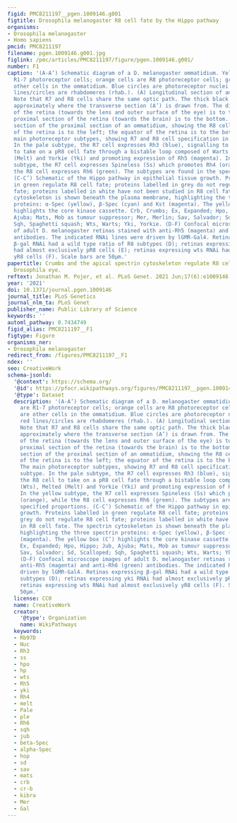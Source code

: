 ```yaml
---
figid: PMC8211197__pgen.1009146.g001
figtitle: Drosophila melanogaster R8 cell fate by the Hippo pathway
organisms:
- Drosophila melanogaster
- Homo sapiens
pmcid: PMC8211197
filename: pgen.1009146.g001.jpg
figlink: /pmc/articles/PMC8211197/figure/pgen.1009146.g001/
number: F1
caption: '(A-A’) Schematic diagram of a D. melanogaster ommatidium. Yellow cells are
  R1-7 photoreceptor cells; orange cells are R8 photoreceptor cells; grey cells are
  other cells in the ommatidium. Blue circles are photoreceptor nuclei (nuc.); red
  lines/circles are rhabdomeres (rhab.). (A) Longitudinal section of an ommatidium.
  Note that R7 and R8 cells share the same optic path. The thick black line indicates
  approximately where the transverse section (A’) is drawn from. The distal section
  of the retina (towards the lens and outer surface of the eye) is to the top; the
  proximal section of the retina (towards the brain) is to the bottom. (A’) Transverse
  section of the proximal section of an ommatidium, showing the R8 cell. The anterior
  of the retina is to the left; the equator of the retina is to the bottom. (B) The
  main photoreceptor subtypes, showing R7 and R8 cell specification in each subtype.
  In the pale subtype, the R7 cell expresses Rh3 (blue), signalling to the R8 cell
  to take on a pR8 cell fate through a bistable loop composed of Warts (Wts), Melted
  (Melt) and Yorkie (Yki) and promoting expression of Rh5 (magenta). In the yellow
  subtype, the R7 cell expresses Spineless (Ss) which promotes Rh4 (orange), while
  the R8 cell expresses Rh6 (green). The subtypes are found in the specified proportions.
  (C-C’) Schematic of the Hippo pathway in epithelial tissue growth. Proteins labelled
  in green regulate R8 cell fate; proteins labelled in grey do not regulate R8 cell
  fate; proteins labelled in white have not been studied in R8 cell fate. The spectrin
  cytoskeleton is shown beneath the plasma membrane, highlighting the three spectrin
  proteins: α-Spec (yellow), β-Spec (cyan) and Kst (magenta). The yellow box (C’)
  highlights the core kinase cassette. Crb, Crumbs; Ex, Expanded; Hpo, Hippo; Jub,
  Ajuba; Mats, Mob as tumour suppressor; Mer, Merlin; Sav, Salvador; Sd, Scalloped;
  Sqh, Spaghetti squash; Wts, Warts; Yki, Yorkie. (D-F) Confocal microscope images
  of adult D. melanogaster retinas stained with anti-Rh5 (magenta) and anti-Rh6 (green)
  antibodies. The indicated RNAi lines were driven by lGMR-Gal4. Retinas expressing
  β-gal RNAi had a wild type ratio of R8 subtypes (D); retinas expressing yki RNAi
  had almost exclusively pR8 cells (E); retinas expressing wts RNAi had almost exclusively
  yR8 cells (F). Scale bars are 50μm.'
papertitle: Crumbs and the apical spectrin cytoskeleton regulate R8 cell fate in the
  Drosophila eye.
reftext: Jonathan M. Pojer, et al. PLoS Genet. 2021 Jun;17(6):e1009146.
year: '2021'
doi: 10.1371/journal.pgen.1009146
journal_title: PLoS Genetics
journal_nlm_ta: PLoS Genet
publisher_name: Public Library of Science
keywords: ''
automl_pathway: 0.7434749
figid_alias: PMC8211197__F1
figtype: Figure
organisms_ner:
- Drosophila melanogaster
redirect_from: /figures/PMC8211197__F1
ndex: ''
seo: CreativeWork
schema-jsonld:
  '@context': https://schema.org/
  '@id': https://pfocr.wikipathways.org/figures/PMC8211197__pgen.1009146.g001.html
  '@type': Dataset
  description: '(A-A’) Schematic diagram of a D. melanogaster ommatidium. Yellow cells
    are R1-7 photoreceptor cells; orange cells are R8 photoreceptor cells; grey cells
    are other cells in the ommatidium. Blue circles are photoreceptor nuclei (nuc.);
    red lines/circles are rhabdomeres (rhab.). (A) Longitudinal section of an ommatidium.
    Note that R7 and R8 cells share the same optic path. The thick black line indicates
    approximately where the transverse section (A’) is drawn from. The distal section
    of the retina (towards the lens and outer surface of the eye) is to the top; the
    proximal section of the retina (towards the brain) is to the bottom. (A’) Transverse
    section of the proximal section of an ommatidium, showing the R8 cell. The anterior
    of the retina is to the left; the equator of the retina is to the bottom. (B)
    The main photoreceptor subtypes, showing R7 and R8 cell specification in each
    subtype. In the pale subtype, the R7 cell expresses Rh3 (blue), signalling to
    the R8 cell to take on a pR8 cell fate through a bistable loop composed of Warts
    (Wts), Melted (Melt) and Yorkie (Yki) and promoting expression of Rh5 (magenta).
    In the yellow subtype, the R7 cell expresses Spineless (Ss) which promotes Rh4
    (orange), while the R8 cell expresses Rh6 (green). The subtypes are found in the
    specified proportions. (C-C’) Schematic of the Hippo pathway in epithelial tissue
    growth. Proteins labelled in green regulate R8 cell fate; proteins labelled in
    grey do not regulate R8 cell fate; proteins labelled in white have not been studied
    in R8 cell fate. The spectrin cytoskeleton is shown beneath the plasma membrane,
    highlighting the three spectrin proteins: α-Spec (yellow), β-Spec (cyan) and Kst
    (magenta). The yellow box (C’) highlights the core kinase cassette. Crb, Crumbs;
    Ex, Expanded; Hpo, Hippo; Jub, Ajuba; Mats, Mob as tumour suppressor; Mer, Merlin;
    Sav, Salvador; Sd, Scalloped; Sqh, Spaghetti squash; Wts, Warts; Yki, Yorkie.
    (D-F) Confocal microscope images of adult D. melanogaster retinas stained with
    anti-Rh5 (magenta) and anti-Rh6 (green) antibodies. The indicated RNAi lines were
    driven by lGMR-Gal4. Retinas expressing β-gal RNAi had a wild type ratio of R8
    subtypes (D); retinas expressing yki RNAi had almost exclusively pR8 cells (E);
    retinas expressing wts RNAi had almost exclusively yR8 cells (F). Scale bars are
    50μm.'
  license: CC0
  name: CreativeWork
  creator:
    '@type': Organization
    name: WikiPathways
  keywords:
  - Rb97D
  - Nuc
  - Rh3
  - ss
  - hpo
  - hp
  - wts
  - Rh5
  - yki
  - Rh4
  - melt
  - Pale
  - ple
  - Rh6
  - sqh
  - jub
  - beta-Spec
  - alpha-Spec
  - hop
  - sd
  - sav
  - mats
  - crb
  - cr-b
  - kibra
  - Mer
  - Gal
---
```

